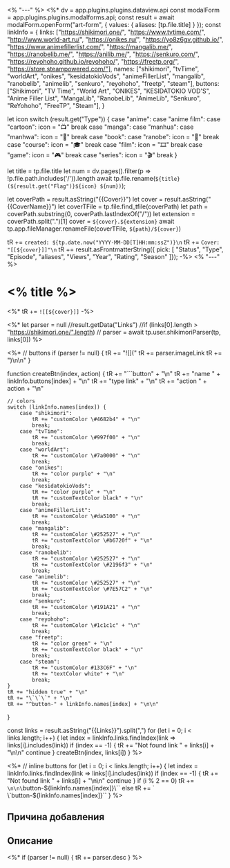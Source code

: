 <% "---" %>
<%*
dv = app.plugins.plugins.dataview.api
const modalForm = app.plugins.plugins.modalforms.api;
const result = await modalForm.openForm("art-form", { values: { aliases: [tp.file.title] } });
const linkInfo = {
	links: ["https://shikimori.one/", "https://www.tvtime.com/", "http://www.world-art.ru/", "https://onikes.ru/", "https://yo8z6gv.github.io/", "https://www.animefillerlist.com/", "https://mangalib.me/", "https://ranobelib.me/", "https://anilib.me/", "https://senkuro.com/", "https://reyohoho.github.io/reyohoho/", "https://freetp.org/", "https://store.steampowered.com/"],
	names: ["shikimori", "tvTime", "worldArt", "onikes", "kesidatokioVods", "animeFillerList", "mangalib", "ranobelib", "animelib", "senkuro", "reyohoho", "freetp", "steam"],
	buttons: ["Shikimori", "TV Time", "World Art", "ONIKES", "KESIDATOKIO VOD'S", "Anime Filler List", "MangaLib", "RanobeLib", "AnimeLib", "Senkuro", "ReYohoho", "FreeTP", "Steam"],
}

let icon
switch (result.get("Type")) {
	case "anime":
	case "anime film":
	case "cartoon":
		icon = "📺"
		break
	case "manga":
	case "manhua":
	case "manhwa":
		icon = "📗"
		break
	case "book":
	case "ranobe":
		icon = "📘"
		break
	case "course":
		icon = "🎓"
		break
	case "film":
		icon = "🎞"
		break
	case "game":
		icon = "🎮"
		break
	case "series":
		icon = "🎬"
		break
}

let title = tp.file.title
let num = dv.pages().filter(p => !p.file.path.includes('/')).length
await tp.file.rename(`${title} (${result.get("Flag")}${icon} ${num})`);

let coverPath = result.asString("{{Cover}}")
let cover = result.asString("{{CoverName}}")
let coverTFile = tp.file.find_tfile(coverPath)
let path = coverPath.substring(0, coverPath.lastIndexOf("/"))
let extension = coverPath.split(".")[1]
cover = `${cover}.${extension}`
await tp.app.fileManager.renameFile(coverTFile, `${path}/${cover}`)

tR += `created: ${tp.date.now("YYYY-MM-DD[T]HH:mm:ssZ")}\n`
tR += `Cover: "[[${cover}]]"\n`
tR += result.asFrontmatterString({ pick: [
    "Status",
    "Type",
    "Episode",
    "aliases",
    "Views",
    "Year",
    "Rating",
    "Season"
]});
-%>
<% "---" %>

# <% title %>

<%*
tR += `![[${cover}]]`
-%>

<%*
let parser = null
//result.getData("Links")
//if (links[0].length > "https://shikimori.one/".length)
//	parser = await tp.user.shikimoriParser(tp, links[0])
%>


<%* // buttons
if (parser != null) {
	tR += "![]("
	tR += parser.imageLink
	tR += ")\n\n"
}

function createBtn(index, action) {
	tR += "\`\`\`button" + "\n"
	tR += "name " + linkInfo.buttons[index] + "\n"
	tR += "type link" + "\n"
	tR += "action " + action + "\n"
	
	// colors
	switch (linkInfo.names[index]) {
		case "shikimori":
			tR += "customColor \#4682b4" + "\n"
			break;
		case "tvTime":
			tR += "customColor \#997f00" + "\n"
			break;
		case "worldArt":
			tR += "customColor \#7a0000" + "\n"
			break;
		case "onikes":
			tR += "color purple" + "\n"
			break;
		case "kesidatokioVods":
			tR += "color purple" + "\n"
			tR += "customTextColor black" + "\n"
			break;
		case "animeFillerList":
			tR += "customColor \#da5100" + "\n"
			break;
		case "mangalib":
			tR += "customColor \#252527" + "\n"
            tR += "customTextColor \#b6720f" + "\n"
			break;
		case "ranobelib":
			tR += "customColor \#252527" + "\n"
            tR += "customTextColor \#2196f3" + "\n"
			break;
		case "animelib":
			tR += "customColor \#252527" + "\n"
            tR += "customTextColor \#7E57C2" + "\n"
			break;
		case "senkuro":
			tR += "customColor \#191A21" + "\n"
			break;
		case "reyohoho":
			tR += "customColor \#1c1c1c" + "\n"
			break;
		case "freetp":
			tR += "color green" + "\n"
			tR += "customTextColor black" + "\n"
			break;
		case "steam":
			tR += "customColor #133C6F" + "\n"
			tR += "textColor white" + "\n"
			break;
	}
	tR += "hidden true" + "\n"  
	tR += "\`\`\`" + "\n"
	tR += "^button-" + linkInfo.names[index] + "\n\n"
}

const links = result.asString("{{Links}}").split(",")
for (let i = 0; i < links.length; i++) {
	let index = linkInfo.links.findIndex(link => links[i].includes(link))
	if (index == -1) {
		tR += "Not found link " + links[i] + "\n\n"
		continue
	}
	createBtn(index, links[i])
}
%>

<%* // inline buttons
for (let i = 0; i < links.length; i++) {
	let index = linkInfo.links.findIndex(link => links[i].includes(link))
	if (index == -1) {
		tR += "Not found link " + links[i] + "\n\n"
		continue
	}
	if (i % 2 == 0)
		tR += `\n\n\`button-${linkInfo.names[index]}\``
	else
		tR += ` \`button-${linkInfo.names[index]}\``
}
%>

## Причина добавления




## Описание

<%*
if (parser != null) {
	tR += parser.desc
}
%>
